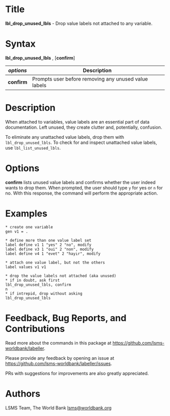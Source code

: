 # Title

__lbl_drop_unused_lbls__ - Drop value labels not attached to any variable.

# Syntax

__lbl_drop_unused_lbls__ , [__**c**onfirm__]

| _options_ | Description |
|-----------|-------------|
| __**c**onfirm__ | Prompts user before removing any unused value labels  |

# Description

When attached to variables, value labels are an essential part of data documentation. Left unused, they create clutter and, potentially, confusion.

To eliminate any unattached value labels, drop them with `lbl_drop_unused_lbls`. To check for and inspect unattached value labels, use `lbl_list_unused_lbls`.

# Options

__**c**onfirm__ lists unused value labels and confirms whether the user indeed wants to drop them. When prompted, the user should type `y` for yes or `n` for no. With this response, the command will perform the appropriate action.

# Examples

```
* create one variable
gen v1 = .

* define more than one value label set
label define v1 1 "yes" 2 "no", modify
label define v3 1 "oui" 2 "non", modify
label define v4 1 "evet" 2 "hayır", modify

* attach one value label, but not the others
label values v1 v1

* drop the value labels not attached (aka unused)
* if in doubt, ask first
lbl_drop_unused_lbls, confirm
n
* if intrepid, drop without asking
lbl_drop_unused_lbls
```

# Feedback, Bug Reports, and Contributions

Read more about the commands in this package at https://github.com/lsms-worldbank/labeller.

Please provide any feedback by opening an issue at https://github.com/lsms-worldbank/labeller/issues.

PRs with suggestions for improvements are also greatly appreciated.

# Authors

LSMS Team, The World Bank lsms@worldbank.org
